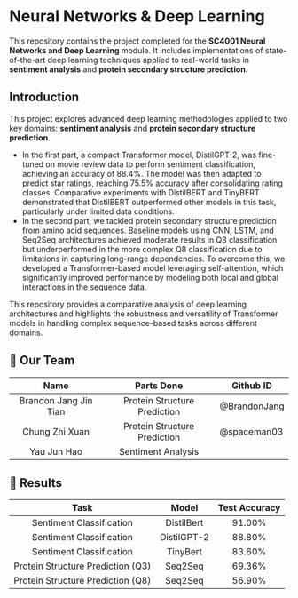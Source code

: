 # Neural Networks & Deep Learning
This repository contains the project completed for the **SC4001 Neural Networks and Deep Learning** module. It includes implementations of state-of-the-art deep learning techniques applied to real-world tasks in **sentiment analysis** and **protein secondary structure prediction**.

## Introduction
This project explores advanced deep learning methodologies applied to two key domains: **sentiment analysis** and **protein secondary structure prediction**.
- In the first part, a compact Transformer model, DistilGPT-2, was fine-tuned on movie review data to perform sentiment classification, achieving an accuracy of 88.4%. The model was then adapted to predict star ratings, reaching 75.5% accuracy after consolidating rating classes. Comparative experiments with DistilBERT and TinyBERT demonstrated that DistilBERT outperformed other models in this task, particularly under limited data conditions.
- In the second part, we tackled protein secondary structure prediction from amino acid sequences. Baseline models using CNN, LSTM, and Seq2Seq architectures achieved moderate results in Q3 classification but underperformed in the more complex Q8 classification due to limitations in capturing long-range dependencies. To overcome this, we developed a Transformer-based model leveraging self-attention, which significantly improved performance by modeling both local and global interactions in the sequence data.

This repository provides a comparative analysis of deep learning architectures and highlights the robustness and versatility of Transformer models in handling complex sequence-based tasks across different domains.
## :busts_in_silhouette: Our Team
| Name | Parts Done | Github ID |
|:---:|:---:|---|
| Brandon Jang Jin Tian | Protein Structure Prediction | @BrandonJang |
| Chung Zhi Xuan | Protein Structure Prediction | @spaceman03 |
| Yau Jun Hao | Sentiment Analysis |  |

## 📑 Results
| Task | Model | Test Accuracy |
|:---:|:---:|:---:|
Sentiment Classification | DistilBert | 91.00%
Sentiment Classification | DistilGPT-2 | 88.80%
Sentiment Classification | TinyBert | 83.60%
Protein Structure Prediction (Q3) | Seq2Seq | 69.36%
Protein Structure Prediction (Q8) | Seq2Seq | 56.90%
